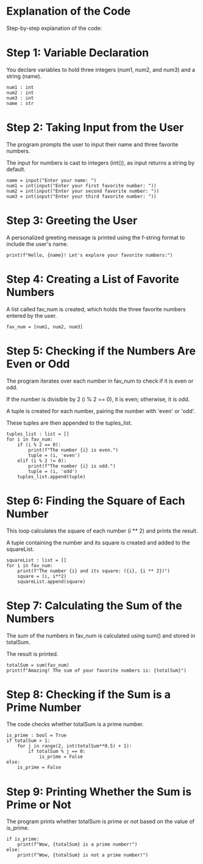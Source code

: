 
#  Explanation of the Code
 Step-by-step explanation of the code:

# Step 1: Variable Declaration



You declare variables to hold three integers (num1, num2, and num3) and a string (name).

```
num1 : int
num2 : int
num3 : int
name : str 
```
# Step 2: Taking Input from the User

The program prompts the user to input their name and three favorite numbers.

The input for numbers is cast to integers (int()), as input returns a string by default.
```
name = input("Enter your name: ")
num1 = int(input("Enter your first favorite number: "))
num2 = int(input("Enter your second favorite number: "))
num3 = int(input("Enter your third favorite number: "))

```
# Step 3: Greeting the User
A personalized greeting message is printed using the f-string format to include the user's name.
```
print(f"Hello, {name}! Let's explore your favorite numbers:")

```
# Step 4: Creating a List of Favorite Numbers
A list called fav_num is created, which holds the three favorite numbers entered by the user.
``` 
fav_num = [num1, num2, num3]

```

# Step 5: Checking if the Numbers Are Even or Odd
The program iterates over each number in fav_num to check if it is even or odd.

If the number is divisible by 2 (i % 2 == 0), it is even; otherwise, it is odd.

A tuple is created for each number, pairing the number with 'even' or 'odd'.

These tuples are then appended to the tuples_list.
```
tuples_list : list = []
for i in fav_num:
    if (i % 2 == 0):
        print(f"The number {i} is even.")
        tuple = (i, 'even')
    elif (i % 2 != 0):
        print(f"The number {i} is odd.")
        tuple = (i, 'odd')
    tuples_list.append(tuple)

```
# Step 6: Finding the Square of Each Number
This loop calculates the square of each number (i ** 2) and prints the result.

A tuple containing the number and its square is created and added to the squareList.
``` 
squareList : list = []
for i in fav_num:
    print(f"The number {i} and its square: ({i}, {i ** 2})")
    square = (i, i**2)
    squareList.append(square)

```
# Step 7: Calculating the Sum of the Numbers
The sum of the numbers in fav_num is calculated using sum() and stored in totalSum.

The result is printed.
```
totalSum = sum(fav_num)
print(f"Amazing! The sum of your favorite numbers is: {totalSum}")

```
# Step 8: Checking if the Sum is a Prime Number
The code checks whether totalSum is a prime number.
``` 
is_prime : bool = True
if totalSum > 1:
    for j in range(2, int(totalSum**0.5) + 1):
        if totalSum % j == 0:
            is_prime = False
else:
    is_prime = False

```
# Step 9: Printing Whether the Sum is Prime or Not
The program prints whether totalSum is prime or not based on the value of is_prime.

```
if is_prime:
    print(f"Wow, {totalSum} is a prime number!")
else:
    print(f"Wow, {totalSum} is not a prime number!")
```